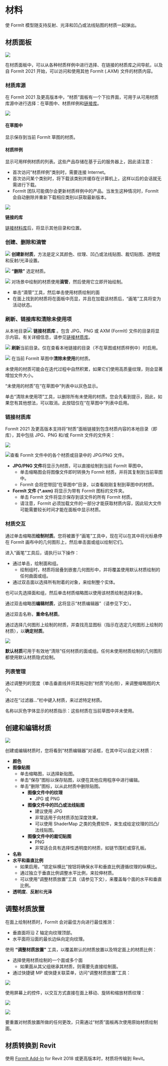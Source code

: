 # 材料

使 FormIt 模型随支持反射、光泽和凹凸或法线贴图的材质一起弹出。

## 材质面板

![](<../.gitbook/assets/materials-sample-category (2) (1).png>)

在材质面板中，可以从各种材质样例中进行选择、在链接的材质库之间导航，以及自 FormIt 2021 开始，可以访问和使用其他 FormIt (.AXM) 文件的材质内容。

### 材质库源

在 FormIt 2021 及更高版本中，“材质”面板有一个下拉界面，可用于从可用材质库源中进行选择：在草图中、材质样例和[链接库](https://windows.help.formit.autodesk.com/v/simplified-chinese/tool-library/materials#lian-jie-cai-zhi-ku)。

![](<../.gitbook/assets/materials-directory-picker (1).png>)

#### 在草图中

显示保存到当前 FormIt 草图的材质。

#### 材质样例

显示可用样例材质的列表。这些产品存储在基于云的服务器上，因此请注意：

* 首次访问“材质样例”类别时，需要连接 Internet。
* 首次访问某个类别时，将下载该类别并缓存在计算机上，这样以后的会话就无需进行下载。
* FormIt 团队可能偶尔会更新材质样例中的产品。当发生这种情况时，FormIt 会自动删除并重新下载相应类别以获取最新版本。

![](../.gitbook/assets/materials-samples\_original.png)

**链接的库**

[链接材料库](https://windows.help.formit.autodesk.com/v/simplified-chinese/tool-library/materials#lian-jie-cai-zhi-ku)后，将显示其他目录和位置。

### 创建、删除和滴管

![](../.gitbook/assets/materials\_add.PNG) **创建新材质**，方法是定义其颜色、纹理、凹凸或法线贴图、裁切贴图、透明度和反射/光泽设置。

![](<../.gitbook/assets/materials\_delete (1).PNG>) **“删除”** 选定材质。

![](../.gitbook/assets/materials\_eyedropper.PNG) 对场景中绘制的材质使用**滴管**，然后使用它立即开始绘制。

* 单击“滴管”工具，然后单击使用材质绘制的面
* 在面上找到的材质将在面板中亮显，并且在加载该材质后，“画笔”工具将变为活动状态。

### 刷新、链接库和清除未使用项

从本地目录![](../.gitbook/assets/materials-link.png) **链接材质库** 。包含 JPG、PNG 或 AXM (FormIt) 文件的目录将显示内容。有关详细信息，请参见[链接材质库](https://windows.help.formit.autodesk.com/v/simplified-chinese/tool-library/materials#lian-jie-cai-zhi-ku)。

![](../.gitbook/assets/materials-refresh.png) **刷新**当前目录。仅在查看本地链接的目录（不在草图或材质样例中）时启用。

![](../.gitbook/assets/materials-purge.png) 在当前 FormIt 草图中**清除未使用**的材质。

未使用的材质可能会在迭代过程中自然积累，如果它们使用高质量纹理，则会显著增加文件大小。

“未使用的材质”在“在草图中”列表中以灰色显示。

单击“清除未使用项”工具，以删除所有未使用的材质。您会先看到提示，因此，如果您有其他想法，可以取消。此按钮仅在“在草图中”列表中启用。

### 链接材质库

FormIt 2021 及更高版本支持将“材质”面板链接到包含材质内容的本地目录（即库），其中包括 JPG、PNG 和/或 FormIt 文件的文件夹：

![](../.gitbook/assets/materials-axms.png)

![查看 FormIt 文件中的各个材质或目录中的 JPG/PNG 文件。](../.gitbook/assets/materials-axm-content.png)

* **JPG/PNG 文件**将显示为材质，可以直接绘制到当前 FormIt 草图中。
   * 单击缩略图会将图像文件即时转换为 FormIt 材质，并将其复制到当前草图中。
   * FormIt 会将您带回“在草图中”目录，以查看刚刚复制到草图中的材质。
* **FormIt 文件 (\*.axm)** 将显示为带有 FormIt 图标的文件夹。
   * 单击 FormIt 文件将显示保存到该文件的所有 FormIt 材质。
   * 请注意，FormIt 必须加载文件的一部分才能获取材质内容，因此较大文件可能需要较长时间才能在面板中显示材质。

### 材质交互

通过单击缩略图**绘制材质**。您将被置于“画笔”工具中，现在可以在其中将光标悬停在 FormIt 画布中的几何图形上，然后单击面或组以绘制它们。

进入“画笔”工具后，请执行以下操作：

* 通过单击，绘制面和组。
   * 绘制组时，材质将层叠到嵌套几何图形中，并将覆盖使用默认材质绘制的任何曲面或组。
* 通过双击面以选择所有附着的对象，来绘制整个实体。

也可以先选择面和组，然后单击材质缩略图以使用该材质绘制选择对象。

通过双击缩略图**编辑材质**，这将显示“材质编辑器”（请参见下文）。

通过双击名称，**重命名材质**。

通过选择几何图形上绘制的材质，并查找亮显图标（指示在选定几何图形上绘制的材质），以**确定材质**。

![](../.gitbook/assets/material\_selected.png)

**默认材质**可用于有效地“清除”任何材质的面或组。任何未使用材质绘制的几何图形都使用默认材质隐式绘制。

### 列表管理

通过调整列的宽度（单击垂直线并将其拖动到“材质”的右侧），来调整缩略图的大小。

通过在“过滤器...”栏中键入材质，来过滤特定材质。

名称以灰色字体显示的材质指示：这些材质在当前草图中并未使用。

## 创建和编辑材质

![](<../.gitbook/assets/materials-editor (1).png>)

创建或编辑材质时，您将看到“材质编辑器”对话框，在其中可以自定义材质：

* **颜色**
* **图像贴图**
   * 单击缩略图，以选择新贴图。
   * 单击“保存”图标以保存贴图，以便在其他应用程序中进行编辑。
   * 单击“删除”图标，以从此材质中删除贴图。
      * **图像文件中的纹理**
         * JPG 或 PNG
      * **图像文件中的凹凸或法线贴图**
         * 建议使用 JPG
         * 非常适用于向材质添加深度效果。
         * 可以使用 ShaderMap 之类的免费软件，来生成给定纹理的凹凸/法线贴图。
      * **图像文件中的裁切贴图**
         * PNG
         * 非常适合具有选择性透明度的材质，如链节围栏或穿孔板。
* **名称**
* **水平和垂直比例**
   * 如果启用，“锁定纵横比”按钮将确保水平和垂直比例遵循纹理的纵横比。
   * 通过独立于垂直比例调整水平比例，来拉伸材质。
   * 可以使用“调整材质放置”工具（请参见下文），来覆盖每个面的水平和垂直比例。
* **透明度**、**反射**和**光泽**

## 调整材质放置

在面上绘制材质时，FormIt 会对最佳方向进行最佳推测：

* 垂直面将沿 Z 轴定向纹理顶部。
* 水平面将沿面的最长边纵向定向纹理。

使用 **“调整材质放置”** 工具，以覆盖默认的材质放置以及特定面上的材质比例：

* 选择使用材质绘制的一个面或多个面
   * 如果面从其父组继承其材质，则需要先直接绘制面。
* 通过快捷键 MP 或快捷关联菜单，访问“调整材质放置”工具：

![](../.gitbook/assets/adjust-material-placement.png)

使用屏幕上的控件，以交互方式直接在面上移动、旋转和缩放材质纹理：

![](../.gitbook/assets/materialplacement.gif)

![](../.gitbook/assets/adjust-material-placement.gif)

要重置对材质放置所做的任何更改，只需通过“材质”面板再次使用原始材质绘制面。

## 材质转换到 Revit

使用 [FormIt Add-In](https://formit.autodesk.com/page/formit-revit) for Revit 2018 或更高版本时，材质将传输到 Revit。
